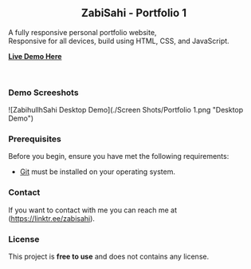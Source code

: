

  <h2 align="center">ZabiSahi - Portfolio 1</h2>

  A fully responsive personal portfolio website, <br />Responsive for all devices, build using HTML, CSS, and JavaScript.

  <a href="https://zabihullahsahi.github.io/Portfilio1/"><strong>Live Demo Here</strong></a>

</div>

<br />

### Demo Screeshots

![ZabihullhSahi Desktop Demo](./Screen Shots/Portfolio 1.png "Desktop Demo")

### Prerequisites

Before you begin, ensure you have met the following requirements:

* [Git](https://git-scm.com/downloads "Download Git") must be installed on your operating system.


### Contact

If you want to contact with me you can reach me at (https://linktr.ee/zabisahi).

### License

This project is **free to use** and does not contains any license.
